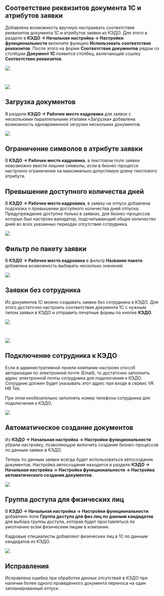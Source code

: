## **Соответствие реквизитов документа 1С и атрибутов заявки**
Добавлена возможность вручную настраивать соответствие реквизитов документа 1С и атрибутов заявки из КЭДО. Для этого в разделе в **КЭДО → Начальная настройка → Настройки функциональности** включите функцию **Использовать соответствие реквизитов**. После этого на форме **Соответствие документов** рядом со столбцом **Документ 1С** появится столбец, включающий ссылку **Соответствие реквизитов**.

![](./assets/requisites.png)

<br>

![](./assets/requisites_1.png)

## **Загрузка документов**
В разделе **КЭДО → Рабочее место кадровика** для заявок с несколькими параллельными этапами «Загрузка» добавлена возможность одновременной загрузки нескольких документов.

![](./assets/event.png)

## **Ограничение символов в атрибуте заявки**
В **КЭДО → Рабочее место кадровика**, в текстовом поле заявки невозможно ввести лишние символы, если в бизнес-процессе настроено ограничение на максимально допустимую длину текстового атрибута.

## **Превышение доступного количества дней**
В **КЭДО → Рабочее место кадровика**, в заявку на отпуск добавлена подсказка о превышении доступного количества дней отпуска. Предупреждение доступно только в заявках, для бизнес-процессов которых был настроен валидатор, подсчитывающий общее количество дней во всех указанных периодах отсутствия сотрудника. 

![](./assets/validator.png)

## **Фильтр по пакету заявки**
В **КЭДО → Рабочее место кадровика** в фильтр **Название пакета** добавлена возможность выбирать несколько значений.

![](./assets/packet_1.png)

## **Заявки без сотрудника**
Из документов 1С можно создавать заявки без сотрудника в КЭДО. Для этого достаточно настроить соответствие документа 1С с нужным типом заявки в КЭДО и отправить печатные формы по кнопке **КЭДО**.

![](./assets/mapping.png)

<br>

![](./assets/create_doc.png)

## **Подключение сотрудника к КЭДО**
Если в административной панели компании настроен способ авторизации по электронной почте (Email), то достаточно заполнить адрес электронной почты сотрудника для подключения к КЭДО. Сотрудник должен будет указывать этот адрес при входе в сервис VK HR Tek.

При этом необязательно заполнять номер телефона сотрудника для подключения к КЭДО.

![](./assets/email.png)

## **Автоматическое создание документов**
Из **КЭДО → Начальная настройка → Настройки функциональности** убрали настройку, позволяющую включить создание бизнес-процессов по данным заявки в КЭДО.

Теперь по данным заявки всегда будет использоваться автосоздание документов. Настройка автосоздания находится в разделе **КЭДО → Начальная настройка → Настройка функциональности → Настройка автоматического создания документов**.

![](./assets/settings.png)

## **Группа доступа для физических лиц**
В **КЭДО → Начальная настройка → Настройки функциональности** добавлено поле **Группа доступа для физ.лиц по данным кандидатов** для выбора группы доступа, которая будет проставляться по умолчанию всем физическим лицам в компании.

Кадровые специалисты добавляют физических лиц в 1С по данным кандидатов из КЭДО.

![](./assets/settings_1.png)

## **Исправления**
Исправлена ошибка при обработке данных отсутствий в КЭДО при наличии более одного проведенного документа переноса на один запланированный отпуск.
